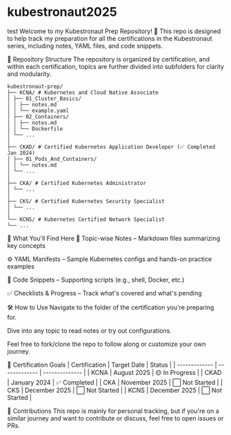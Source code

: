 # kubestronaut2025
test
Welcome to my Kubestronaut Prep Repository! 🚀
  This repo is designed to help track my preparation for all the certifications in the Kubestronaut series, including notes, YAML files, and code snippets.

📁 Repository Structure
  The repository is organized by certification, and within each certification, topics are further divided into subfolders for clarity and modularity.
```
kubestronaut-prep/
├── KCNA/ # Kubernetes and Cloud Native Associate
│ ├── 01_Cluster_Basics/
│ │ ├── notes.md
│ │ └── example.yaml
│ ├── 02_Containers/
│ │ ├── notes.md
│ │ └── Dockerfile
│ └── ...
│
├── CKAD/ # Certified Kubernetes Application Developer (✅ Completed Jan 2024)
│ ├── 01_Pods_And_Containers/
│ │ └── notes.md
│ └── ...
│
├── CKA/ # Certified Kubernetes Administrator
│ └── ...
│
├── CKS/ # Certified Kubernetes Security Specialist
│ └── ...
│
└── KCNS/ # Kubernetes Certified Network Specialist
└── ...
```

📌 What You'll Find Here
📒 Topic-wise Notes – Markdown files summarizing key concepts

  ⚙️ YAML Manifests – Sample Kubernetes configs and hands-on practice examples

  🧪 Code Snippets – Supporting scripts (e.g., shell, Docker, etc.)

  ✅ Checklists & Progress – Track what's covered and what's pending

🛠️ How to Use
  Navigate to the folder of the certification you're preparing for.

  Dive into any topic to read notes or try out configurations.

  Feel free to fork/clone the repo to follow along or customize your own journey.

📅 Certification Goals
| Certification | Target Date   | Status         |
| ------------- | ------------- | -------------- |
| KCNA          | August 2025   | 🟡 In Progress |
| CKAD          | January 2024  | ✅ Completed    |
| CKA           | November 2025 | ⬜ Not Started  |
| CKS           | December 2025 | ⬜ Not Started  |
| KCNS          | December 2025 | ⬜ Not Started  |

🙌 Contributions
  This repo is mainly for personal tracking, but if you're on a similar journey and want to contribute or discuss, feel free to open issues or PRs.
